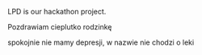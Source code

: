 LPD
 
 is our hackathon project.


Pozdrawiam cieplutko rodzinkę


spokojnie nie mamy depresji, w nazwie nie chodzi o leki
